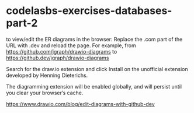 # codelasbs-exercises-databases-part-2

to view/edit the ER diagrams in the browser:
Replace the .com part of the URL with .dev and reload the page.
For example, from https://github.com/jgraph/drawio-diagrams to https://github.dev/jgraph/drawio-diagrams

Search for the draw.io extension and click Install on the unofficial extension developed by Henning Dieterichs.

The diagramming extension will be enabled globally, and will persist until you clear your browser’s cache.


https://www.drawio.com/blog/edit-diagrams-with-github-dev


